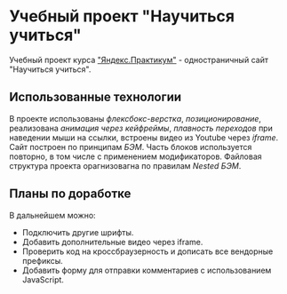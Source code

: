 # Учебный проект "Научиться учиться"

Учебный проект курса ["Яндекс.Практикум"](https://practicum.yandex.ru/) - одностраничный сайт "Научиться учиться".

## Использованные технологии

В проекте использованы *флексбокс-верстка*, *позиционирование*, реализована *анимация через кейфреймы*, *плавность переходов* при наведении мыши на ссылки, встроены видео из Youtube через *iframe*.
Сайт построен по принципам *БЭМ*. Часть блоков используется повторно, в том числе с применением модификаторов.
Файловая структура проекта орагнизовагна по правилам *Nested БЭМ*.

## Планы по доработке

В дальнейшем можно:
* Подключить другие шрифты.
* Добавить дополнительные видео через iframe.
* Проверить код на кроссбраузерность и дописать все вендорные префиксы.
* Добавить форму для отправки комментариев с использованием JavaScript.

